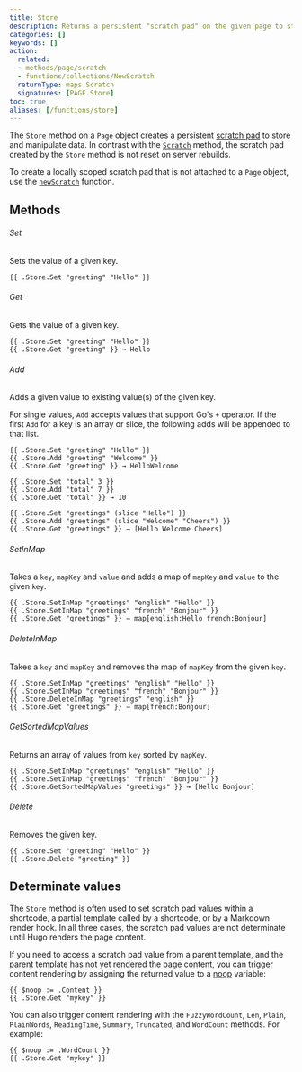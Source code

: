 ```yaml
---
title: Store
description: Returns a persistent "scratch pad" on the given page to store and manipulate data.
categories: []
keywords: []
action:
  related:
  - methods/page/scratch
  - functions/collections/NewScratch
  returnType: maps.Scratch
  signatures: [PAGE.Store]
toc: true
aliases: [/functions/store]
---
```


The `Store` method on a `Page` object creates a persistent [scratch pad] to store and manipulate data. In contrast with the [`Scratch`] method, the scratch pad created by the `Store` method is not reset on server rebuilds.

To create a locally scoped scratch pad that is not attached to a `Page` object, use the [`newScratch`] function.

[`Scratch`]: /methods/page/scratch/
[`newScratch`]: /functions/collections/newscratch/
[scratch pad]: /getting-started/glossary/#scratch-pad

## Methods

###### Set

Sets the value of a given key.

```go-html-template
{{ .Store.Set "greeting" "Hello" }}
```

###### Get

Gets the value of a given key.

```go-html-template
{{ .Store.Set "greeting" "Hello" }}
{{ .Store.Get "greeting" }} → Hello
```

###### Add

Adds a given value to existing value(s) of the given key.

For single values, `Add` accepts values that support Go's `+` operator. If the first `Add` for a key is an array or slice, the following adds will be appended to that list.

```go-html-template
{{ .Store.Set "greeting" "Hello" }}
{{ .Store.Add "greeting" "Welcome" }}
{{ .Store.Get "greeting" }} → HelloWelcome
```

```go-html-template
{{ .Store.Set "total" 3 }}
{{ .Store.Add "total" 7 }}
{{ .Store.Get "total" }} → 10
```

```go-html-template
{{ .Store.Set "greetings" (slice "Hello") }}
{{ .Store.Add "greetings" (slice "Welcome" "Cheers") }}
{{ .Store.Get "greetings" }} → [Hello Welcome Cheers]
```

###### SetInMap

Takes a `key`, `mapKey` and `value` and adds a map of `mapKey` and `value` to the given `key`.

```go-html-template
{{ .Store.SetInMap "greetings" "english" "Hello" }}
{{ .Store.SetInMap "greetings" "french" "Bonjour" }}
{{ .Store.Get "greetings" }} → map[english:Hello french:Bonjour]
```

###### DeleteInMap

Takes a `key` and `mapKey` and removes the map of `mapKey` from the given `key`.

```go-html-template
{{ .Store.SetInMap "greetings" "english" "Hello" }}
{{ .Store.SetInMap "greetings" "french" "Bonjour" }}
{{ .Store.DeleteInMap "greetings" "english" }}
{{ .Store.Get "greetings" }} → map[french:Bonjour]
```

###### GetSortedMapValues

Returns an array of values from `key` sorted by `mapKey`.

```go-html-template
{{ .Store.SetInMap "greetings" "english" "Hello" }}
{{ .Store.SetInMap "greetings" "french" "Bonjour" }}
{{ .Store.GetSortedMapValues "greetings" }} → [Hello Bonjour]
```

###### Delete

Removes the given key.

```go-html-template
{{ .Store.Set "greeting" "Hello" }}
{{ .Store.Delete "greeting" }}
```

## Determinate values

The `Store` method is often used to set scratch pad values within a shortcode, a partial template called by a shortcode, or by a Markdown render hook. In all three cases, the scratch pad values are not determinate until Hugo renders the page content.

If you need to access a scratch pad value from a parent template, and the parent template has not yet rendered the page content, you can trigger content rendering by assigning the returned value to a [noop] variable:

[noop]: /getting-started/glossary/#noop

```go-html-template
{{ $noop := .Content }}
{{ .Store.Get "mykey" }}
```

You can also trigger content rendering with the `FuzzyWordCount`, `Len`, `Plain`, `PlainWords`, `ReadingTime`, `Summary`, `Truncated`, and `WordCount` methods. For example:

```go-html-template
{{ $noop := .WordCount }}
{{ .Store.Get "mykey" }}
```
